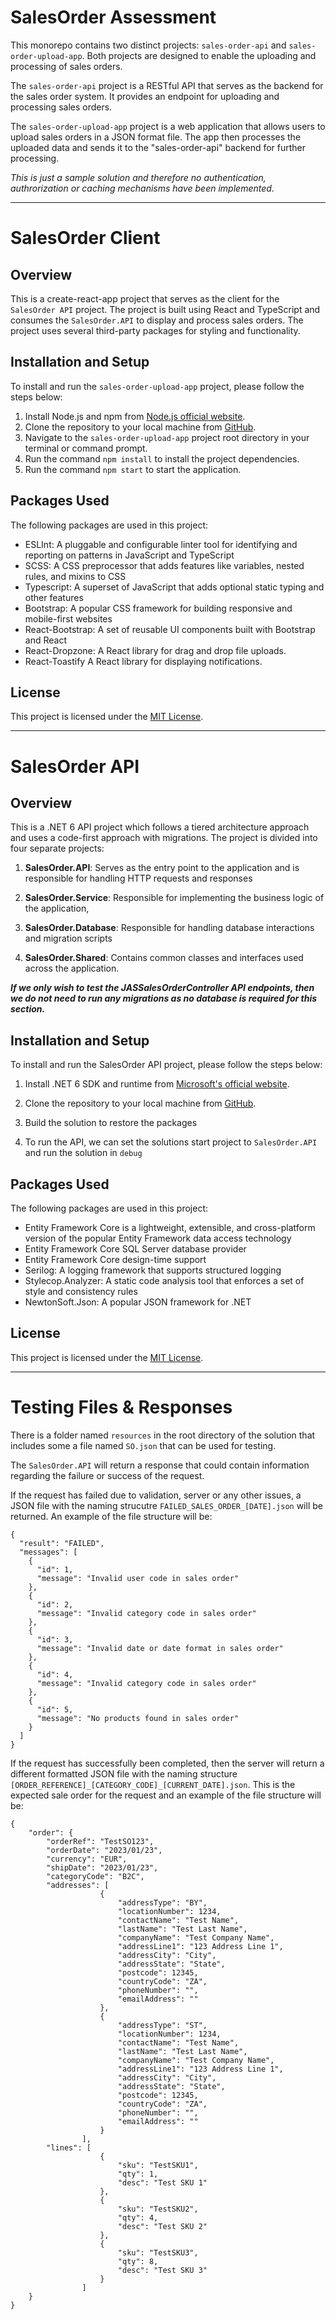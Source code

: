 # SalesOrder Assessment

This monorepo contains two distinct projects: `sales-order-api` and `sales-order-upload-app`. Both projects are designed to enable the uploading and processing of sales orders.

The `sales-order-api` project is a RESTful API that serves as the backend for the sales order system. It provides an endpoint for uploading and processing sales orders.

The `sales-order-upload-app` project is a web application that allows users to upload sales orders in a JSON format file. The app then processes the uploaded data and sends it to the "sales-order-api" backend for further processing.

*This is just a sample solution and therefore no authentication, authrorization or caching mechanisms have been implemented*.

---

# SalesOrder Client

## Overview

This is a create-react-app project that serves as the client for the `SalesOrder API` project. The project is built using React and TypeScript and consumes the `SalesOrder.API` to display and process sales orders. The project uses several third-party packages for styling and functionality.

## Installation and Setup

To install and run the `sales-order-upload-app` project, please follow the steps below:

1. Install Node.js and npm from [Node.js official website](https://nodejs.org/en/).
2. Clone the repository to your local machine from [GitHub](https://github.com/frank209022019/sales-order-mono). 
3. Navigate to the `sales-order-upload-app` project root directory in your terminal or command prompt.
4. Run the command `npm install` to install the project dependencies.
5. Run the command `npm start` to start the application.

## Packages Used

The following packages are used in this project:

- ESLInt: A pluggable and configurable linter tool for identifying and reporting on patterns in JavaScript and TypeScript
- SCSS: A CSS preprocessor that adds features like variables, nested rules, and mixins to CSS
- Typescript: A superset of JavaScript that adds optional static typing and other features
- Bootstrap: A popular CSS framework for building responsive and mobile-first websites
- React-Bootstrap: A set of reusable UI components built with Bootstrap and React
- React-Dropzone: A React library for drag and drop file uploads.
- React-Toastify A React library for displaying notifications.

## License

This project is licensed under the [MIT License](https://opensource.org/licenses/MIT).

---

# SalesOrder API

## Overview

This is a .NET 6 API project which follows a tiered architecture approach and uses a code-first approach with migrations. The project is divided into four separate projects:

1. **SalesOrder.API**: Serves as the entry point to the application and is responsible for handling HTTP requests and responses

2. **SalesOrder.Service**: Responsible for implementing the business logic of the application,

3. **SalesOrder.Database**: Responsible for handling database interactions and migration scripts

4. **SalesOrder.Shared**: Contains common classes and interfaces used across the application.

***If we only wish to test the JASSalesOrderController API endpoints, then we do not need to run any migrations as no database is required for this section.***

## Installation and Setup

To install and run the SalesOrder API project, please follow the steps below:

1. Install .NET 6 SDK and runtime from [Microsoft's official website](https://dotnet.microsoft.com/download/dotnet/6.0).

2. Clone the repository to your local machine from [GitHub](https://github.com/frank209022019/sales-order-mono).

3. Build the solution to restore the packages

4. To run the API, we can set the solutions start project to `SalesOrder.API` and run the solution in `debug`

## Packages Used

The following packages are used in this project:

- Entity Framework Core is a lightweight, extensible, and cross-platform version of the popular Entity Framework data access technology
- Entity Framework Core SQL Server database provider
- Entity Framework Core design-time support
- Serilog: A logging framework that supports structured logging
- Stylecop.Analyzer: A static code analysis tool that enforces a set of style and consistency rules
- NewtonSoft.Json: A popular JSON framework for .NET

## License

This project is licensed under the [MIT License](https://opensource.org/licenses/MIT).

---

# Testing Files & Responses

There is a folder named `resources` in the root directory of the solution that includes some a file named `SO.json` that can be used for testing. 

The `SalesOrder.API` will return a response that could contain information regarding the failure or success of the request.

If the request has failed due to validation, server or any other issues, a JSON file with the naming strucutre `FAILED_SALES_ORDER_[DATE].json` will be returned. An example of the file structure will be:

```
{
  "result": "FAILED",
  "messages": [
    {
      "id": 1,
      "message": "Invalid user code in sales order"
    },
    {
      "id": 2,
      "message": "Invalid category code in sales order"
    },
    {
      "id": 3,
      "message": "Invalid date or date format in sales order"
    },
    {
      "id": 4,
      "message": "Invalid category code in sales order"
    },
    {
      "id": 5,
      "message": "No products found in sales order"
    }
  ]
}
```

If the request has successfully been completed, then the server will return  a different formatted JSON file with the naming structure `[ORDER_REFERENCE]_[CATEGORY_CODE]_[CURRENT_DATE].json`. This is the expected sale order for the request and an example of the file structure will be: 

```
{
    "order": {
        "orderRef": "TestSO123",
        "orderDate": "2023/01/23",
        "currency": "EUR",
        "shipDate": "2023/01/23",
        "categoryCode": "B2C",
        "addresses": [
                    {
                        "addressType": "BY",
                        "locationNumber": 1234,
                        "contactName": "Test Name",
                        "lastName": "Test Last Name",
                        "companyName": "Test Company Name",
                        "addressLine1": "123 Address Line 1",
                        "addressCity": "City",
                        "addressState": "State",
                        "postcode": 12345,
                        "countryCode": "ZA",
                        "phoneNumber": "",
                        "emailAddress": ""
                    },
                    {
                        "addressType": "ST",
                        "locationNumber": 1234,
                        "contactName": "Test Name",
                        "lastName": "Test Last Name",
                        "companyName": "Test Company Name",
                        "addressLine1": "123 Address Line 1",
                        "addressCity": "City",
                        "addressState": "State",
                        "postcode": 12345,
                        "countryCode": "ZA",
                        "phoneNumber": "",
                        "emailAddress": ""
                    }
                ],
        "lines": [
                    {
                        "sku": "TestSKU1",
                        "qty": 1,
                        "desc": "Test SKU 1"
                    },
                    {
                        "sku": "TestSKU2",
                        "qty": 4,
                        "desc": "Test SKU 2"
                    },
                    {
                        "sku": "TestSKU3",
                        "qty": 8,
                        "desc": "Test SKU 3"
                    }
                ]
    }
}
```
